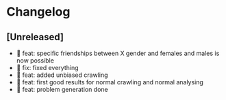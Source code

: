 # Changelog

## [Unreleased]

- 🎉 feat: specific friendships between X gender and females and males is now possible
- 🐛 fix: fixed everything
- 🎉 feat: added unbiased crawling
- 🎉 feat: first good results for normal crawling and normal analysing
- 🎉 feat: problem generation done
<!-- ## [0.0.2] - 2022-12-07

### Added

- /

### Changed

### Deprecated

### Removed

### Fixed

### Security

## [0.0.1] - 2022-12-07

- initial release -->

<!-- Links -->
<!-- [keep a changelog]: https://keepachangelog.com/en/1.0.0/
[semantic versioning]: https://semver.org/spec/v2.0.0.html -->

<!-- Versions -->
<!-- [unreleased]: https://github.com/Author/Repository/compare/v0.0.2...HEAD
[0.0.2]: https://github.com/Author/Repository/compare/v0.0.1...v0.0.2
[0.0.1]: https://github.com/Author/Repository/releases/tag/v0.0.1 -->
